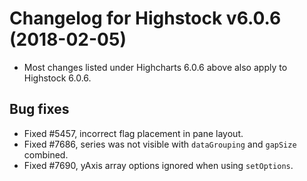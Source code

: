 # Changelog for Highstock v6.0.6 (2018-02-05)
        
- Most changes listed under Highcharts 6.0.6 above also apply to Highstock 6.0.6.

## Bug fixes
- Fixed #5457, incorrect flag placement in pane layout.
- Fixed #7686, series was not visible with `dataGrouping` and `gapSize` combined.
- Fixed #7690, yAxis array options ignored when using `setOptions`.